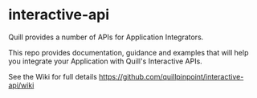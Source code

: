 # interactive-api

Quill provides a number of APIs for Application Integrators.

This repo provides documentation, guidance and examples that will help you integrate your Application with Quill's Interactive APIs.

See the Wiki for full details https://github.com/quillpinpoint/interactive-api/wiki
